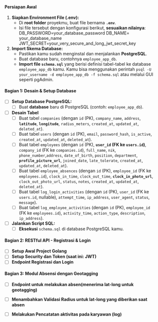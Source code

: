#### Persiapan Awal

1.  **Siapkan Environment File (.env):**
    -   Di **root folder** proyekmu, buat file bernama **`.env`**.
    -   Isi file tersebut dengan konfigurasi berikut, **sesuaikan nilainya**:
        DB_PASSWORD=your_database_password
        DB_NAME= your_database_name
        JWT_SECRET=your_very_secure_and_long_jwt_secret_key
2.  **Import Skema Database:**
    -   Pastikan kamu sudah menginstal dan menjalankan **PostgreSQL**.
    -   Buat database baru, contohnya `employee_app_db`.
    -   **Import file `schema.sql`** yang berisi definisi tabel-tabel ke database `employee_app_db` kamu. 
    Kamu bisa menggunakan perintah `psql -U your_username -d employee_app_db -f schema.sql` atau melalui GUI seperti pgAdmin.

#### Bagian 1: Desain & Setup Database
-   [ ] **Setup Database PostgreSQL:**
    -   [ ] Buat **database** baru di PostgreSQL (contoh: `employee_app_db`).
-   [ ] **Desain Tabel**
    -   [ ] Buat tabel `companies` (dengan `id` (PK), `company_name`, `address`, **`latitude`**, **`longitude`**, `radius_meters`, `created_at`, `updated_at`, `deleted_at`).
    -   [ ] Buat tabel `users` (dengan `id` (PK), `email`, `password_hash`, `is_active`, `created_at`, `updated_at`, `deleted_at`).
    -   [ ] Buat tabel `employees` (dengan `id` (PK), **`user_id` (FK ke `users.id`)**, `company_id` (FK ke `companies.id`), `full_name`, `nik`, `phone_number`,`address`, `date_of_birth`, `position`, `department`, **`profile_picture_url`**, `joined_date`, `late_tolerate`, `created_at`, `updated_at`, `deleted_at`).
    -   [ ] Buat tabel `employee_absences` (dengan `id` (PK), `employee_id` (FK ke `employees.id`), `clock_in_time`, `clock_out_time`, **`clock_in_photo_url`**, `clock_out_photo_url`, `status`, `notes`, `created_at`, `updated_at`, `deleted_at`).
    -   [ ] Buat tabel `log_login_activities` (dengan `id` (PK), `user_id` (FK ke `users.id`, nullable), `attempt_time`, `ip_address`, `user_agent`, `status`, `message`).
    -   [ ] Buat tabel `log_employee_activities` (dengan `id` (PK), `employee_id` (FK ke `employees.id`), `activity_time`, `action_type`, `description`, `ip_address`).
-   [ ] **Jalankan Script SQL:**
    -   [ ] **Eksekusi** `schema.sql` di database PostgreSQL kamu.
#### Bagian 2: RESTful API - Registrasi & Login
-   [ ] **Setup Awal Project Golang**
-   [ ] **Setup Security dan Token (saat ini: JWT)**
-   [ ] **Endpoint Registrasi dan Login**
#### Bagian 3: Modul Absensi dengan Geotagging
-   [ ] **Endpoint untuk melakukan absen(menerima lat-long untuk geotagging)**
-   [ ] **Menambahkan Validasi Radius untuk lat-long yang diberikan saat absen**
-   [ ] **Melakukan Pencatatan aktivitas pada karyawan (log)**

